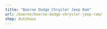 ```yaml
---
title: "Boerne Dodge Chrysler Jeep Ram"
url: /boerne/boerne-dodge-chrysler-jeep-ram/
shop: Autohaus
---
```

